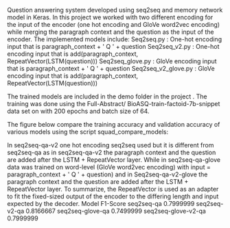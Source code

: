 Question answering system developed using seq2seq and memory network model in Keras. In this project we worked with two different encoding for the input of the encoder (one hot encoding and GloVe word2vec encoding) while merging the paragraph context and the question as the input of the encoder. 
The implemented models include:
Seq2seq.py : One-hot encoding input that is paragraph_context + ' Q ' + question
Seq2seq_v2.py : One-hot encoding input that is add(paragraph_context, RepeatVector(LSTM(question)))
Seq2seq_glove.py : GloVe encoding input that is paragraph_context + ' Q ' + question
Seq2seq_v2_glove.py : GloVe encoding input that is add(paragraph_context, RepeatVector(LSTM(question)))

The trained models are included in the demo folder in the project . The training was done using the Full-Abstract/ BioASQ-train-factoid-7b-snippet data set on with 200 epochs and batch size of 64.


The figure below compare the training accuracy and validation accuracy of various models using the script squad_compare_models:
 

In seq2seq-qa-v2 one hot encoding seq2seq used but it is different from seq2seq-qa as in seq2seq-qa-v2 the paragraph context and the question are added after the LSTM + RepeatVector layer. While in seq2seq-qa-glove data was trained on word-level (GloVe word2vec encoding) with input = paragraph_context + ' Q ' + question) and in Seq2seq-qa-v2-glove the paragraph context and the question are added after the LSTM + RepeatVector layer. To summarize, the RepeatVector is used as an adapter to fit the fixed-sized output of the encoder to the differing length and input expected by the decoder.
Model
F1-Score
seq2seq-qa
0.7999999
seq2seq-v2-qa
0.8166667
seq2seq-glove-qa
0.7499999
seq2seq-glove-v2-qa
0.7999999
